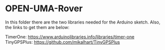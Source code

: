 # OPEN-UMA-Rover
In this folder there are the two libraries needed for the Arduino sketch. Also, the links to get them are below:

TimerOne: https://www.arduinolibraries.info/libraries/timer-one
TinyGPSPlus: https://github.com/mikalhart/TinyGPSPlus
